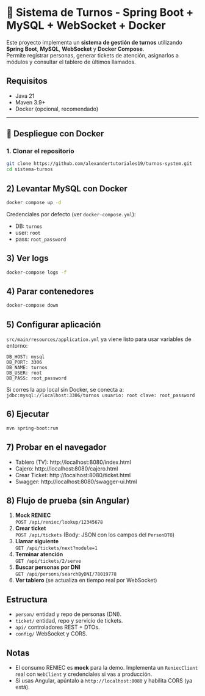 # 📌 Sistema de Turnos - Spring Boot + MySQL + WebSocket + Docker

Este proyecto implementa un **sistema de gestión de turnos** utilizando **Spring Boot**, **MySQL**, **WebSocket** y **Docker Compose**.  
Permite registrar personas, generar tickets de atención, asignarlos a módulos y consultar el tablero de últimos llamados.

## Requisitos
- Java 21
- Maven 3.9+
- Docker (opcional, recomendado)
---

## 🚀 Despliegue con Docker

### 1. Clonar el repositorio
```bash
git clone https://github.com/alexandertutoriales19/turnos-system.git
cd sistema-turnos
```

## 2) Levantar MySQL con Docker
```bash
docker compose up -d
```

Credenciales por defecto (ver `docker-compose.yml`):
- DB: `turnos`
- user: `root`
- pass: `root_password`

## 3) Ver logs
```bash
docker-compose logs -f
```

## 4) Parar contenedores
```bash
docker-compose down
```

## 5) Configurar aplicación
`src/main/resources/application.yml` ya viene listo para usar variables de entorno:
```
DB_HOST: mysql
DB_PORT: 3306
DB_NAME: turnos
DB_USER: root
DB_PASS: root_password
```
Si corres la app local sin Docker, se conecta a:
`jdbc:mysql://localhost:3306/turnos
usuario: root
clave: root_password`

## 6) Ejecutar
```bash
mvn spring-boot:run
```

## 7) Probar en el navegador
- Tablero (TV): http://localhost:8080/index.html
- Cajero: http://localhost:8080/cajero.html
- Crear Ticket: http://localhost:8080/ticket.html
- Swagger: http://localhost:8080/swagger-ui.html

## 8) Flujo de prueba (sin Angular)
1. **Mock RENIEC**  
   `POST /api/reniec/lookup/12345678`
2. **Crear ticket**  
   `POST /api/tickets` (Body: JSON con los campos del `PersonDTO`)
3. **Llamar siguiente**  
   `GET /api/tickets/next?module=1`
4. **Terminar atención**  
   `GET /api/tickets/2/serve`
5. **Buscar personas por DNI**  
   `GET /api/persons/searchByDNI/78019778`
6. **Ver tablero** (se actualiza en tiempo real por WebSocket)

## Estructura
- `person/` entidad y repo de personas (DNI).
- `ticket/` entidad, repo y servicio de tickets.
- `api/` controladores REST + DTOs.
- `config/` WebSocket y CORS.

## Notas
- El consumo RENIEC es **mock** para la demo. Implementa un `ReniecClient` real con `WebClient` y credenciales si vas a producción.
- Si usas Angular, apúntalo a `http://localhost:8080` y habilita CORS (ya está).
